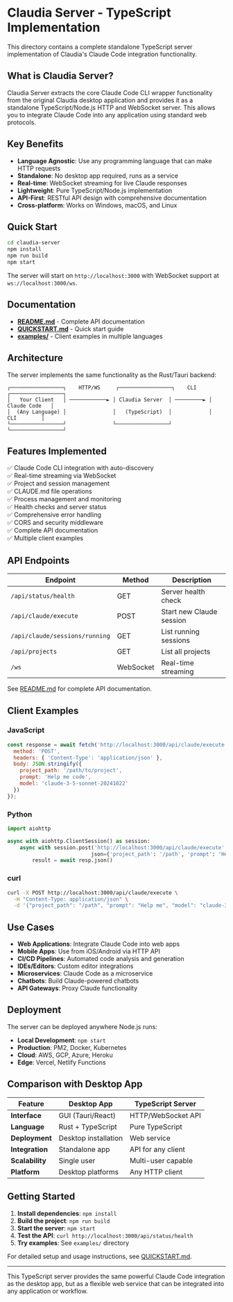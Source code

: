 # Claudia Server - TypeScript Implementation

This directory contains a complete standalone TypeScript server implementation of Claudia's Claude Code integration functionality.

## What is Claudia Server?

Claudia Server extracts the core Claude Code CLI wrapper functionality from the original Claudia desktop application and provides it as a standalone TypeScript/Node.js HTTP and WebSocket server. This allows you to integrate Claude Code into any application using standard web protocols.

## Key Benefits

- **Language Agnostic**: Use any programming language that can make HTTP requests
- **Standalone**: No desktop app required, runs as a service
- **Real-time**: WebSocket streaming for live Claude responses
- **Lightweight**: Pure TypeScript/Node.js implementation
- **API-First**: RESTful API design with comprehensive documentation
- **Cross-platform**: Works on Windows, macOS, and Linux

## Quick Start

```bash
cd claudia-server
npm install
npm run build
npm start
```

The server will start on `http://localhost:3000` with WebSocket support at `ws://localhost:3000/ws`.

## Documentation

- **[README.md](README.md)** - Complete API documentation
- **[QUICKSTART.md](QUICKSTART.md)** - Quick start guide
- **[examples/](examples/)** - Client examples in multiple languages

## Architecture

The server implements the same functionality as the Rust/Tauri backend:

```
┌─────────────────┐    HTTP/WS     ┌─────────────────┐    CLI     ┌─────────────────┐
│   Your Client   │ ────────────► │ Claudia Server  │ ─────────► │   Claude Code   │
│  (Any Language) │               │   (TypeScript)  │            │      CLI        │
└─────────────────┘               └─────────────────┘            └─────────────────┘
```

## Features Implemented

✅ Claude Code CLI integration with auto-discovery  
✅ Real-time streaming via WebSocket  
✅ Project and session management  
✅ CLAUDE.md file operations  
✅ Process management and monitoring  
✅ Health checks and server status  
✅ Comprehensive error handling  
✅ CORS and security middleware  
✅ Complete API documentation  
✅ Multiple client examples  

## API Endpoints

| Endpoint | Method | Description |
|----------|--------|-------------|
| `/api/status/health` | GET | Server health check |
| `/api/claude/execute` | POST | Start new Claude session |
| `/api/claude/sessions/running` | GET | List running sessions |
| `/api/projects` | GET | List all projects |
| `/ws` | WebSocket | Real-time streaming |

See [README.md](README.md) for complete API documentation.

## Client Examples

### JavaScript
```javascript
const response = await fetch('http://localhost:3000/api/claude/execute', {
  method: 'POST',
  headers: { 'Content-Type': 'application/json' },
  body: JSON.stringify({
    project_path: '/path/to/project',
    prompt: 'Help me code',
    model: 'claude-3-5-sonnet-20241022'
  })
});
```

### Python
```python
import aiohttp

async with aiohttp.ClientSession() as session:
    async with session.post('http://localhost:3000/api/claude/execute', 
                           json={'project_path': '/path', 'prompt': 'Help me'}) as resp:
        result = await resp.json()
```

### curl
```bash
curl -X POST http://localhost:3000/api/claude/execute \
  -H "Content-Type: application/json" \
  -d '{"project_path": "/path", "prompt": "Help me", "model": "claude-3-5-sonnet-20241022"}'
```

## Use Cases

- **Web Applications**: Integrate Claude Code into web apps
- **Mobile Apps**: Use from iOS/Android via HTTP API
- **CI/CD Pipelines**: Automated code analysis and generation
- **IDEs/Editors**: Custom editor integrations
- **Microservices**: Claude Code as a microservice
- **Chatbots**: Build Claude-powered chatbots
- **API Gateways**: Proxy Claude functionality

## Deployment

The server can be deployed anywhere Node.js runs:

- **Local Development**: `npm start`
- **Production**: PM2, Docker, Kubernetes
- **Cloud**: AWS, GCP, Azure, Heroku
- **Edge**: Vercel, Netlify Functions

## Comparison with Desktop App

| Feature | Desktop App | TypeScript Server |
|---------|-------------|-------------------|
| **Interface** | GUI (Tauri/React) | HTTP/WebSocket API |
| **Language** | Rust + TypeScript | Pure TypeScript |
| **Deployment** | Desktop installation | Web service |
| **Integration** | Standalone app | API for any client |
| **Scalability** | Single user | Multi-user capable |
| **Platform** | Desktop platforms | Any HTTP client |

## Getting Started

1. **Install dependencies**: `npm install`
2. **Build the project**: `npm run build`
3. **Start the server**: `npm start`
4. **Test the API**: `curl http://localhost:3000/api/status/health`
5. **Try examples**: See `examples/` directory

For detailed setup and usage instructions, see [QUICKSTART.md](QUICKSTART.md).

---

This TypeScript server provides the same powerful Claude Code integration as the desktop app, but as a flexible web service that can be integrated into any application or workflow.